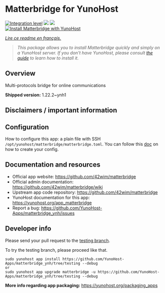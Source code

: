 <!--
N.B.: This README was automatically generated by https://github.com/YunoHost/apps/tree/master/tools/README-generator
It shall NOT be edited by hand.
-->

# Matterbridge for YunoHost

[![Integration level](https://dash.yunohost.org/integration/matterbridge.svg)](https://dash.yunohost.org/appci/app/matterbridge) ![](https://ci-apps.yunohost.org/ci/badges/matterbridge.status.svg) ![](https://ci-apps.yunohost.org/ci/badges/matterbridge.maintain.svg)  
[![Install Matterbridge with YunoHost](https://install-app.yunohost.org/install-with-yunohost.svg)](https://install-app.yunohost.org/?app=matterbridge)

*[Lire ce readme en français.](./README_fr.md)*

> *This package allows you to install Matterbridge quickly and simply on a YunoHost server.
If you don't have YunoHost, please consult [the guide](https://yunohost.org/#/install) to learn how to install it.*

## Overview

Multi-protocols bridge for online communications

**Shipped version:** 1.22.2~ynh1



## Disclaimers / important information

## Configuration

How to configure this app: a plain file with SSH `/opt/yunohost/matterbridge/matterbridge.toml`. You can follow this [doc](https://github.com/42wim/matterbridge/wiki/How-to-create-your-config) on how to create your config.

## Documentation and resources

* Official app website: https://github.com/42wim/matterbridge
* Official admin documentation: https://github.com/42wim/matterbridge/wiki
* Upstream app code repository: https://github.com/42wim/matterbridge
* YunoHost documentation for this app: https://yunohost.org/app_matterbridge
* Report a bug: https://github.com/YunoHost-Apps/matterbridge_ynh/issues

## Developer info

Please send your pull request to the [testing branch](https://github.com/YunoHost-Apps/matterbridge_ynh/tree/testing).

To try the testing branch, please proceed like that.
```
sudo yunohost app install https://github.com/YunoHost-Apps/matterbridge_ynh/tree/testing --debug
or
sudo yunohost app upgrade matterbridge -u https://github.com/YunoHost-Apps/matterbridge_ynh/tree/testing --debug
```

**More info regarding app packaging:** https://yunohost.org/packaging_apps